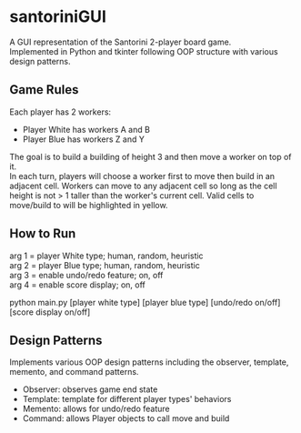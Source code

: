# santoriniGUI

A GUI representation of the Santorini 2-player board game. \
Implemented in Python and tkinter following OOP structure with various design patterns.

## Game Rules
Each player has 2 workers:
* Player White has workers A and B
* Player Blue has workers Z and Y
  
The goal is to build a building of height 3 and then move a worker on top of it. \
In each turn, players will choose a worker first to move then build in an adjacent cell. Workers can move to any adjacent cell so long as the cell height is not > 1 taller than the worker's current cell. Valid cells to move/build to will be highlighted in yellow.

## How to Run
arg 1 = player White type; human, random, heuristic \
arg 2 = player Blue type; human, random, heuristic \
arg 3 = enable undo/redo feature; on, off \
arg 4 = enable score display; on, off

python main.py [player white type] [player blue type] [undo/redo on/off] [score display on/off]

## Design Patterns
Implements various OOP design patterns including the observer, template, memento, and command patterns.
* Observer: observes game end state
* Template: template for different player types' behaviors
* Memento: allows for undo/redo feature
* Command: allows Player objects to call move and build

